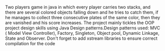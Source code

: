 Two players game in java in which every player carries two stacks, and there are several colored objects falling down and he tries to catch them, if he manages to collect three consecutive plates of the same color, then they are vanished and his score increases.
The project mainly tickles the OOP project design skills using Java Design patterns.Design patterns used: MVC ( Model View Controller), Factory, Singleton, Object pool, Dynamic Linkage, State and Observer.
Don't forget to add xstream libraries to ensure correct compilation for the code
